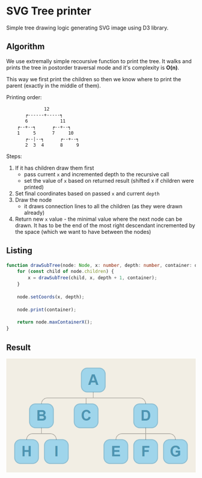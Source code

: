# SVG Tree printer
Simple tree drawing logic generating SVG image using D3 library.
## Algorithm
We use extremally simple recoursive function to print the tree. It walks and prints the tree in postorder traversal mode and it's complexity is **O(n)**.

This way we first print the children so then we know where to print the parent (exactly in the middle of them).

Printing order:

```
              12
       ┍------+-----┑
       6            11
    ┍--+--┑      ┍--+--┑
    1     5      7     10
       ┍--|--┑      ┍--+--┑
       2  3  4      8     9
```

Steps:
1. If it has children draw them first
    * pass current `x` and incremented depth to the recursive call
    * set the value of `x` based on returned result (shifted x if children were printed)
2. Set final coordinates based on passed `x` and current `depth`
3. Draw the node
    * it draws connection lines to all the children (as they were drawn already)
4. Return new `x` value - the minimal value where the next node can be drawn. It has to be the end of the most right descendant incremented by the space (which we want to have between the nodes)


## Listing
```typescript
function drawSubTree(node: Node, x: number, depth: number, container: d3.Selection<"g">) {
    for (const child of node.children) {
        x = drawSubTree(child, x, depth + 1, container);
    }

    node.setCoords(x, depth);

    node.print(container);

    return node.maxContainerX();
}
```

## Result
![Screenshot](https://github.com/maxwroc/FamilyTreePrinter/blob/master/screen.png)